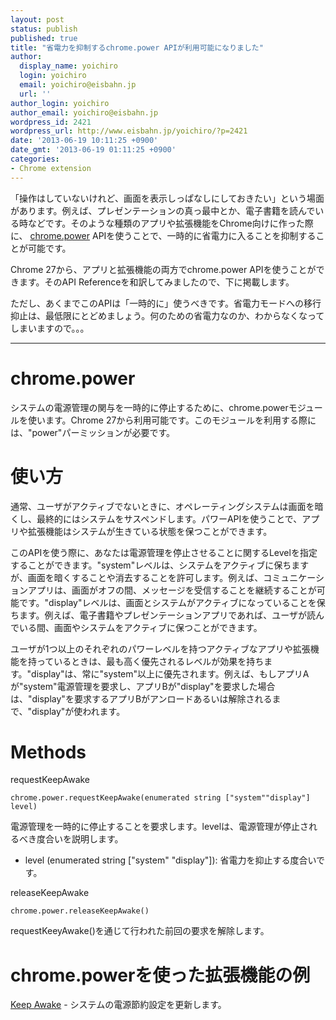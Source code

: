 ```yaml
---
layout: post
status: publish
published: true
title: "省電力を抑制するchrome.power APIが利用可能になりました"
author:
  display_name: yoichiro
  login: yoichiro
  email: yoichiro@eisbahn.jp
  url: ''
author_login: yoichiro
author_email: yoichiro@eisbahn.jp
wordpress_id: 2421
wordpress_url: http://www.eisbahn.jp/yoichiro/?p=2421
date: '2013-06-19 10:11:25 +0900'
date_gmt: '2013-06-19 01:11:25 +0900'
categories:
- Chrome extension
---
```


「操作はしていないけれど、画面を表示しっぱなしにしておきたい」という場面があります。例えば、プレゼンテーションの真っ最中とか、電子書籍を読んでいる時などです。そのような種類のアプリや拡張機能をChrome向けに作った際に、
[chrome.power](https://developer.chrome.com/extensions/power.html) APIを使うことで、一時的に省電力に入ることを抑制することが可能です。

Chrome 27から、アプリと拡張機能の両方でchrome.power APIを使うことができます。そのAPI Referenceを和訳してみましたので、下に掲載します。

ただし、あくまでこのAPIは「一時的に」使うべきです。省電力モードへの移行抑止は、最低限にとどめましょう。何のための省電力なのか、わからなくなってしまいますので。。。

****


# chrome.power

システムの電源管理の関与を一時的に停止するために、chrome.powerモジュールを使います。Chrome 27から利用可能です。このモジュールを利用する際には、"power"パーミッションが必要です。

# 使い方

通常、ユーザがアクティブでないときに、オペレーティングシステムは画面を暗くし、最終的にはシステムをサスペンドします。パワーAPIを使うことで、アプリや拡張機能はシステムが生きている状態を保つことができます。

このAPIを使う際に、あなたは電源管理を停止させることに関するLevelを指定することができます。"system"レベルは、システムをアクティブに保ちますが、画面を暗くすることや消去することを許可します。例えば、コミュニケーションアプリは、画面がオフの間、メッセージを受信することを継続することが可能です。"display"レベルは、画面とシステムがアクティブになっていることを保ちます。例えば、電子書籍やプレゼンテーションアプリであれば、ユーザが読んでいる間、画面やシステムをアクティブに保つことができます。

ユーザが1つ以上のそれぞれのパワーレベルを持つアクティブなアプリや拡張機能を持っているときは、最も高く優先されるレベルが効果を持ちます。"display"は、常に"system"以上に優先されます。例えば、もしアプリAが"system"電源管理を要求し、アプリBが"display"を要求した場合は、"display"を要求するアプリBがアンロードあるいは解除されるまで、"display"が使われます。

# Methods

requestKeepAwake

```
chrome.power.requestKeepAwake(enumerated string ["system""display"] level)
```

電源管理を一時的に停止することを要求します。levelは、電源管理が停止されるべき度合いを説明します。



* level (enumerated string ["system" "display"]): 省電力を抑止する度合いです。

releaseKeepAwake

```
chrome.power.releaseKeepAwake()
```

requestKeeyAwake()を通じて行われた前回の要求を解除します。

# chrome.powerを使った拡張機能の例

[Keep Awake](https://developer.chrome.com/extensions/samples.html#458a30c5ab51842f1fe945f9d0590b46) - システムの電源節約設定を更新します。
